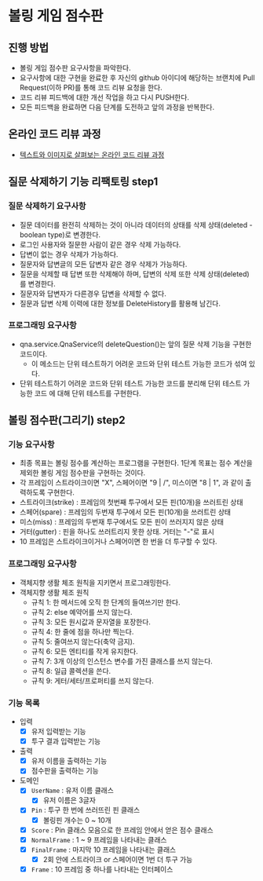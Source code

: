# 볼링 게임 점수판
## 진행 방법
* 볼링 게임 점수판 요구사항을 파악한다.
* 요구사항에 대한 구현을 완료한 후 자신의 github 아이디에 해당하는 브랜치에 Pull Request(이하 PR)를 통해 코드 리뷰 요청을 한다.
* 코드 리뷰 피드백에 대한 개선 작업을 하고 다시 PUSH한다.
* 모든 피드백을 완료하면 다음 단계를 도전하고 앞의 과정을 반복한다.

## 온라인 코드 리뷰 과정
* [텍스트와 이미지로 살펴보는 온라인 코드 리뷰 과정](https://github.com/next-step/nextstep-docs/tree/master/codereview)

## 질문 삭제하기 기능 리팩토링 step1
### 질문 삭제하기 요구사항
* 질문 데이터를 완전히 삭제하는 것이 아니라 데이터의 상태를 삭제 상태(deleted - boolean type)로 변경한다. 
* 로그인 사용자와 질문한 사람이 같은 경우 삭제 가능하다. 
* 답변이 없는 경우 삭제가 가능하다. 
* 질문자와 답변글의 모든 답변자 같은 경우 삭제가 가능하다. 
* 질문을 삭제할 때 답변 또한 삭제해야 하며, 답변의 삭제 또한 삭제 상태(deleted)를 변경한다. 
* 질문자와 답변자가 다른경우 답변을 삭제할 수 없다. 
* 질문과 답변 삭제 이력에 대한 정보를 DeleteHistory를 활용해 남긴다.

### 프로그래밍 요구사항
* qna.service.QnaService의 deleteQuestion()는 앞의 질문 삭제 기능을 구현한 코드이다.
  * 이 메소드는 단위 테스트하기 어려운 코드와 단위 테스트 가능한 코드가 섞여 있다. 
* 단위 테스트하기 어려운 코드와 단위 테스트 가능한 코드를 분리해 단위 테스트 가능한 코드 에 대해 단위 테스트를 구현한다.

## 볼링 점수판(그리기) step2
### 기능 요구사항
* 최종 목표는 볼링 점수를 계산하는 프로그램을 구현한다. 1단계 목표는 점수 계산을 제외한 볼링 게임 점수판을 구현하는 것이다.
* 각 프레임이 스트라이크이면 "X", 스페어이면 "9 | /", 미스이면 "8 | 1", 과 같이 출력하도록 구현한다.
* 스트라이크(strike) : 프레임의 첫번째 투구에서 모든 핀(10개)을 쓰러트린 상태
* 스페어(spare) : 프레임의 두번재 투구에서 모든 핀(10개)을 쓰러트린 상태
* 미스(miss) : 프레임의 두번재 투구에서도 모든 핀이 쓰러지지 않은 상태
* 거터(gutter) : 핀을 하나도 쓰러트리지 못한 상태. 거터는 "-"로 표시
* 10 프레임은 스트라이크이거나 스페어이면 한 번을 더 투구할 수 있다.

### 프로그래밍 요구사항
* 객체지향 생활 체조 원칙을 지키면서 프로그래밍한다.
* 객체지향 생활 체조 원칙
  * 규칙 1: 한 메서드에 오직 한 단계의 들여쓰기만 한다.
  * 규칙 2: else 예약어를 쓰지 않는다.
  * 규칙 3: 모든 원시값과 문자열을 포장한다.
  * 규칙 4: 한 줄에 점을 하나만 찍는다.
  * 규칙 5: 줄여쓰지 않는다(축약 금지).
  * 규칙 6: 모든 엔티티를 작게 유지한다.
  * 규칙 7: 3개 이상의 인스턴스 변수를 가진 클래스를 쓰지 않는다.
  * 규칙 8: 일급 콜렉션을 쓴다.
  * 규칙 9: 게터/세터/프로퍼티를 쓰지 않는다.

### 기능 목록
* 입력
  * [x] 유저 입력받는 기능
  * [x] 투구 결과 입력받는 기능
* 출력
  * [x] 유저 이름을 출력하는 기능
  * [x] 점수판을 출력하는 기능
* 도메인
  * [x] `UserName` : 유저 이름 클래스
    * [x] 유저 이름은 3글자
  * [x] `Pin` : 투구 한 번에 쓰러뜨린 핀 클래스
    * [x] 볼링핀 개수는 0 ~ 10개
  * [x] `Score` : Pin 클래스 모음으로 한 프레임 안에서 얻은 점수 클래스
  * [x] `NormalFrame` : 1 ~ 9 프레임을 나타내는 클래스
  * [x] `FinalFrame` : 마지막 10 프레임을 나타내는 클래스
    * [x] 2회 안에 스트라이크 or 스페어이면 1번 더 투구 가능
  * [x] `Frame` : 10 프레임 중 하나를 나타내는 인터페이스
